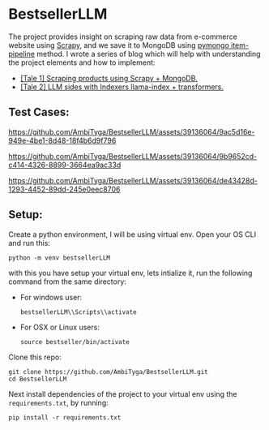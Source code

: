 # BestsellerLLM
The project provides insight on scraping raw data from e-commerce website using [Scrapy](https://scrapy.org/), and we save it to MongoDB using [pymongo item-pipeline](https://docs.scrapy.org/en/latest/topics/item-pipeline.html) method. 
I wrote a series of blog which will help with understanding the project elements and how to implement:
- [[Tale 1] Scraping products using Scrapy + MongoDB.](https://medium.com/@ambesh.sinha/tale-1-scraping-products-using-scrapy-mongodb-8f2c24e120db)
- [[Tale 2] LLM sides with Indexers llama-index + transformers.](https://medium.com/@ambesh.sinha/tale-2-llm-sides-with-indexers-llama-index-transformers-5a3a3ea21ae0)


## Test Cases:
https://github.com/AmbiTyga/BestsellerLLM/assets/39136064/9ac5d16e-949e-4be1-8d48-18f4b6d9f796

https://github.com/AmbiTyga/BestsellerLLM/assets/39136064/9b9652cd-c414-4326-8899-3664ea9ac33d

https://github.com/AmbiTyga/BestsellerLLM/assets/39136064/de43428d-1293-4452-89dd-245e0eec8706

## Setup:
Create a python environment, I will be using virtual env. Open your OS CLI and run this:
```
python -m venv bestsellerLLM
```
with this you have setup your virtual env, lets intialize it, run the following command from the same directory:
- For windows user:
  ```
  bestsellerLLM\\Scripts\\activate
  ```
- For OSX or Linux users:
  ```
  source bestseller/bin/activate
  ```
Clone this repo:
```
git clone https://github.com/AmbiTyga/BestsellerLLM.git
cd BestsellerLLM
```
Next install dependencies of the project to your virtual env using the `requirements.txt`, by running:
```
pip install -r requirements.txt
```
